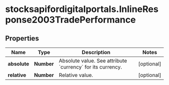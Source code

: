 # stocksapifordigitalportals.InlineResponse2003TradePerformance

## Properties

Name | Type | Description | Notes
------------ | ------------- | ------------- | -------------
**absolute** | **Number** | Absolute value. See attribute &#x60;currency&#x60; for its currency. | [optional] 
**relative** | **Number** | Relative value. | [optional] 


